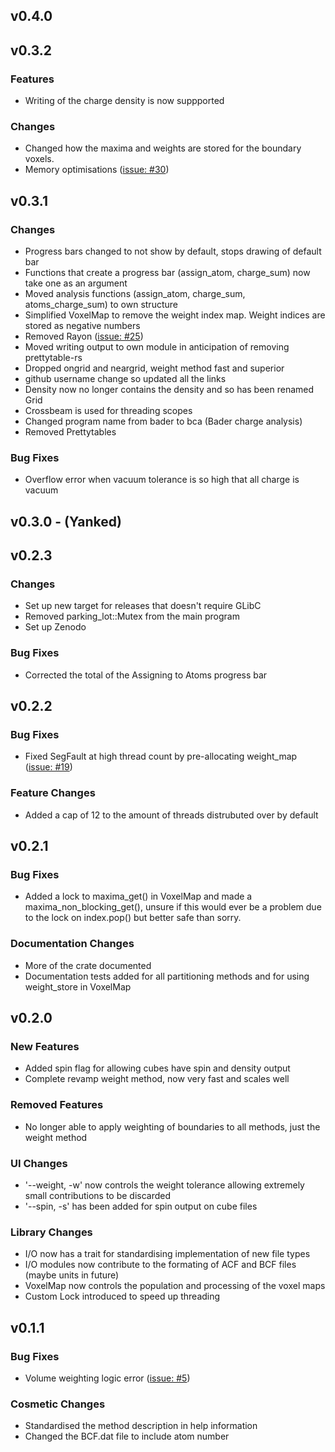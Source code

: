 ## v0.4.0
## v0.3.2
### Features
- Writing of the charge density is now suppported
### Changes
- Changed how the maxima and weights are stored for the boundary voxels.
- Memory optimisations ([issue: #30](https://github.com/adam-kerrigan/bader-rs/issues/30))
## v0.3.1
### Changes
- Progress bars changed to not show by default, stops drawing of default bar
- Functions that create a progress bar (assign_atom, charge_sum) now take one as an argument
- Moved analysis functions (assign_atom, charge_sum, atoms_charge_sum) to own structure
- Simplified VoxelMap to remove the weight index map. Weight indices are stored as negative numbers
- Removed Rayon ([issue: #25](https://github.com/kerrigoon/bader-rs/issues/25))
- Moved writing output to own module in anticipation of removing prettytable-rs
- Dropped ongrid and neargrid, weight method fast and superior
- github username change so updated all the links
- Density now no longer contains the density and so has been renamed Grid
- Crossbeam is used for threading scopes
- Changed program name from bader to bca (Bader charge analysis)
- Removed Prettytables
### Bug Fixes
- Overflow error when vacuum tolerance is so high that all charge is vacuum
## v0.3.0 - (Yanked)
## v0.2.3
### Changes
- Set up new target for releases that doesn't require GLibC
- Removed parking_lot::Mutex from the main program
- Set up Zenodo
### Bug Fixes
- Corrected the total of the Assigning to Atoms progress bar
## v0.2.2
### Bug Fixes
- Fixed SegFault at high thread count by pre-allocating weight_map ([issue: #19](https://github.com/kerrigoon/bader-rs/issues/19))
### Feature Changes
- Added a cap of 12 to the amount of threads distrubuted over by default
## v0.2.1
### Bug Fixes
- Added a lock to maxima_get() in VoxelMap and made a maxima_non_blocking_get(), unsure if this would ever be a problem due to the lock on index.pop() but better safe than sorry.
### Documentation Changes
- More of the crate documented
- Documentation tests added for all partitioning methods and for using weight_store in VoxelMap
## v0.2.0
### New Features
- Added spin flag for allowing cubes have spin and density output
- Complete revamp weight method, now very fast and scales well
### Removed Features
- No longer able to apply weighting of boundaries to all methods, just the weight method
### UI Changes
- '--weight, -w' now controls the weight tolerance allowing extremely small contributions to be discarded
- '--spin, -s' has been added for spin output on cube files
### Library Changes
- I/O now has a trait for standardising implementation of new file types
- I/O modules now contribute to the formating of ACF and BCF files (maybe units in future)
- VoxelMap now controls the population and processing of the voxel maps
- Custom Lock introduced to speed up threading
## v0.1.1
### Bug Fixes
- Volume weighting logic error ([issue: #5](https://github.com/kerrigoon/bader-rs/issues/5))
### Cosmetic Changes
- Standardised the method description in help information
- Changed the BCF.dat file to include atom number
